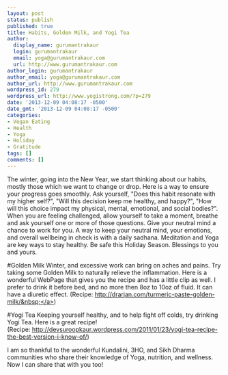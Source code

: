 ```yaml
---
layout: post
status: publish
published: true
title: Habits, Golden Milk, and Yogi Tea
author:
  display_name: gurumantrakaur
  login: gurumantrakaur
  email: yoga@gurumantrakaur.com
  url: http://www.gurumantrakaur.com
author_login: gurumantrakaur
author_email: yoga@gurumantrakaur.com
author_url: http://www.gurumantrakaur.com
wordpress_id: 279
wordpress_url: http://www.yogistrong.com/?p=279
date: '2013-12-09 04:08:17 -0500'
date_gmt: '2013-12-09 04:08:17 -0500'
categories:
- Vegan Eating
- Health
- Yoga
- Holiday
- Gratitude
tags: []
comments: []
---
```

The winter, going into the New Year, we start thinking about our habits, mostly those which we want to change or drop. Here is a way to ensure your progress goes smoothly. Ask yourself, "Does this habit resonate with my higher self?", "Will this decision keep me healthy, and happy?", "How will this choice impact my physical, mental, emotional, and social bodies?". When you are feeling challenged, allow yourself to take a moment, breathe and ask yourself one or more of those questions. Give your neutral mind a chance to work for you. A way to keep your neutral mind, your emotions, and overall wellbeing in check is with a daily sadhana. Meditation and Yoga are key ways to stay healthy. Be safe this Holiday Season. Blessings to you and yours.

<!--more-->

#Golden Milk
Winter, and excessive work can bring on aches and pains. Try taking some Golden Milk to naturally relieve the inflammation. Here is a wonderful WebPage that gives you the recipe and has a little clip as well. I prefer to drink it before bed, and no more then 8oz to 10oz of fluid. It can have a diuretic effect. (Recipe:&nbsp;<a href="http://drarjan.com/turmeric-paste-golden-milk/">http://drarjan.com/turmeric-paste-golden-milk/&nbsp;</a>)

#Yogi Tea
Keeping yourself healthy, and to help fight off colds, try drinking Yogi Tea. Here is a great recipe!<br />
(Recipe:&nbsp;<a href="http://devsuroopkaur.wordpress.com/2011/01/23/yogi-tea-recipe-the-best-version-i-know-of/">http://devsuroopkaur.wordpress.com/2011/01/23/yogi-tea-recipe-the-best-version-i-know-of/</a>)

I am so thankful to the wonderful Kundalini, 3HO, and Sikh Dharma communities who share their knowledge of Yoga, nutrition, and wellness. Now I can share that with you too!
